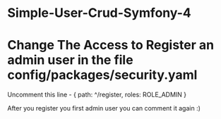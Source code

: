 # Simple-User-Crud-Symfony-4
# Change The Access to Register an admin user in the file config/packages/security.yaml

Uncomment this line         - { path: ^/register, roles: ROLE_ADMIN }

After you register you first admin user you can comment it again :)
 


